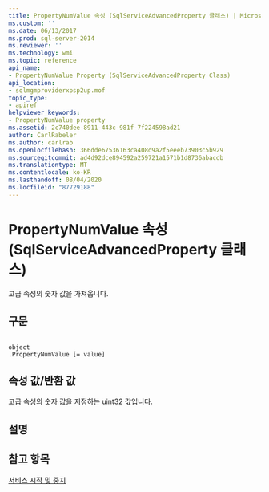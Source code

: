 ```yaml
---
title: PropertyNumValue 속성 (SqlServiceAdvancedProperty 클래스) | Microsoft Docs
ms.custom: ''
ms.date: 06/13/2017
ms.prod: sql-server-2014
ms.reviewer: ''
ms.technology: wmi
ms.topic: reference
api_name:
- PropertyNumValue Property (SqlServiceAdvancedProperty Class)
api_location:
- sqlmgmproviderxpsp2up.mof
topic_type:
- apiref
helpviewer_keywords:
- PropertyNumValue property
ms.assetid: 2c740dee-8911-443c-981f-7f224598ad21
author: CarlRabeler
ms.author: carlrab
ms.openlocfilehash: 366dde67536163ca408d9a2f5eeeb73903c5b929
ms.sourcegitcommit: ad4d92dce894592a259721a1571b1d8736abacdb
ms.translationtype: MT
ms.contentlocale: ko-KR
ms.lasthandoff: 08/04/2020
ms.locfileid: "87729188"
---
```

# <a name="propertynumvalue-property-sqlserviceadvancedproperty-class"></a>PropertyNumValue 속성(SqlServiceAdvancedProperty 클래스)
  고급 속성의 숫자 값을 가져옵니다.  
  
## <a name="syntax"></a>구문  
  
```  
  
object  
.PropertyNumValue [= value]  
```  
  
## <a name="property-valuereturn-value"></a>속성 값/반환 값  
 고급 속성의 숫자 값을 지정하는 uint32 값입니다.  
  
## <a name="remarks"></a>설명  
  
## <a name="see-also"></a>참고 항목  
 [서비스 시작 및 중지](https://technet.microsoft.com/library/ms174886\(v=sql.105\).aspx)  
  
  
